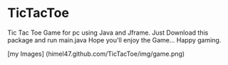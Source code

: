 # TicTacToe
Tic Tac Toe Game for pc using Java and Jframe.
Just Download this package and run main.java
Hope you'll enjoy the Game...
Happy gaming.

[my Images]
(himel47.github.com/TicTacToe/img/game.png)